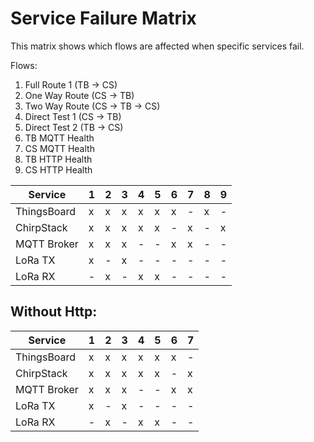 # Service Failure Matrix

This matrix shows which flows are affected when specific services fail.

Flows:
1. Full Route 1 (TB → CS)
2. One Way Route (CS → TB)
3. Two Way Route (CS → TB → CS)
4. Direct Test 1 (CS → TB)
5. Direct Test 2 (TB → CS)
6. TB MQTT Health
7. CS MQTT Health
8. TB HTTP Health
9. CS HTTP Health

| Service      | 1 | 2 | 3 | 4 | 5 | 6 | 7 | 8 | 9 |
|--------------|---|---|---|---|---|---|---|---|---|
| ThingsBoard  | x | x | x | x | x | x | - | x | - |
| ChirpStack   | x | x | x | x | x | - | x | - | x |
| MQTT Broker  | x | x | x | - | - | x | x | - | - |
| LoRa TX      | x | - | x | - | - | - | - | - | - |
| LoRa RX      | - | x | - | x | x | - | - | - | - |

Without Http:
-------------
| Service      | 1 | 2 | 3 | 4 | 5 | 6 | 7 | 
|--------------|---|---|---|---|---|---|---|
| ThingsBoard  | x | x | x | x | x | x | - |
| ChirpStack   | x | x | x | x | x | - | x |
| MQTT Broker  | x | x | x | - | - | x | x |
| LoRa TX      | x | - | x | - | - | - | - |
| LoRa RX      | - | x | - | x | x | - | - |
